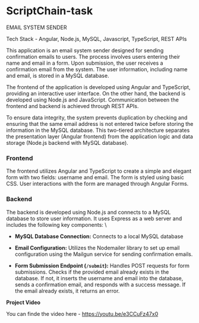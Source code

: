 # ScriptChain-task

EMAIL SYSTEM SENDER

Tech Stack - Angular, Node.js, MySQL, Javascript, TypeScript, REST APIs

This application is an email system sender designed for sending confirmation emails to users. The process involves users entering their name and email in a form. Upon submission, the user receives a confirmation email from the system. The user information, including name and email, is stored in a MySQL database.

The frontend of the application is developed using Angular and TypeScript, providing an interactive user interface. On the other hand, the backend is developed using Node.js and JavaScript. Communication between the frontend and backend is achieved through REST APIs.

To ensure data integrity, the system prevents duplication by checking and ensuring that the same email address is not entered twice before storing the information in the MySQL database. This two-tiered architecture separates the presentation layer (Angular frontend) from the application logic and data storage (Node.js backend with MySQL database).



### Frontend

The frontend utilizes Angular and TypeScript to create a simple and elegant form with two fields: username and email. The form is styled using basic CSS. User interactions with the form are managed through Angular Forms.

### Backend

The backend is developed using Node.js and connects to a MySQL database to store user information. It uses Express as a web server and includes the following key components:
\

- **MySQL Database Connection:** Connects to a local MySQL database

- **Email Configuration:** Utilizes the Nodemailer library to set up email configuration using the Mailgun service for sending confirmation emails.

- **Form Submission Endpoint (`/submit`):** Handles POST requests for form submissions. Checks if the provided email already exists in the database. If not, it inserts the username and email into the database, sends a confirmation email, and responds with a success message. If the email already exists, it returns an error.



**Project Video**

You can finde the video here - https://youtu.be/e3CCuFz47x0
